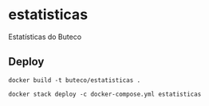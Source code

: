 # estatisticas

Estatísticas do Buteco

## Deploy

`docker build -t buteco/estatisticas .`

`docker stack deploy -c docker-compose.yml estatisticas`
